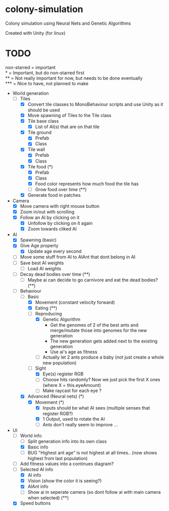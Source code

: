 # colony-simulation
Colony simulation using Neural Nets and Genetic Algorithms

Created with Unity (for linux)

# TODO

non-starred = important<br>
\*           = Important, but do non-starred first<br>
**          = Not really important for now, but needs to be done eventually<br>
***         = Nice to have, not planned to make

- World generation
    - [ ] Tiles
        - [x] Convert tile classes to MonoBehaviour scripts and use Unity as it should be used
        - [x] Move spawning of Tiles to the Tile class
        - [x] Tile base class
            - [x] List of AI(s) that are on that tile
        - [x] Tile ground
            - [x] Prefab
            - [x] Class
        - [x] Tile wall
            - [x] Prefab
            - [x] Class
        - [x] Tile food (*)
            - [x] Prefab
            - [x] Class
            - [x] Food color represents how much food the tile has
            - [ ] Grow food over time (**)
        - [x] Generate food in patches
- Camera
    - [x] Move camera with right mouse button
    - [x] Zoom in/out with scrolling
    - [x] Follow an AI by clicking on it
        - [x] Unfollow by clicking on it again
        - [x] Zoom towards cliked AI
- AI
    - [x] Spawning (basic) 
    - [x] Give Age property
        - [x] Update age every second
    - [ ] Move some stuff from AI to AIAnt that dont belong in AI
    - [ ] Save best AI weights
        - [ ] Load AI weights
    - [ ] Decay dead bodies over time (**)
        - [ ] Maybe ai can decide to go carnivore and eat the dead bodies? (**)
    - [ ] Behaviour
        - [ ] Basic
            - [x] Movement (constant velocity forward)
            - [x] Eating (**)
            - [ ] Reproducing
                - [x] Genetic Algorithm
                    - Get the genomes of 2 of the best ants and merge/mutate those into genomes for the new generation
                    - The new generation gets added next to the existing generation
                    - Use ai's age as fitness
                - [ ] Actually let 2 ants produce a baby (not just create a whole new population)
            - [ ] Sight
                - [x] Eye(s) register RGB
                - [ ] Choose hits randomly? Now we just pick the first X ones (where X = this.eyeAmount)
                - [ ] Make raycast for each eye ?
        - [x] Advanced (Neural nets) (*)
            - [x] Movement (*)
                - [x] Inputs should be what AI sees (multiple senses that register RGB?)
                - [x] 1 Output, used to rotate the AI
                - [ ] Ants don't really seem to improve ...
- UI
    - [ ] World info
        - [ ] Split generation info into its own class
        - [x] Basic info
        - [ ] BUG "Highest ant age" is not highest at all times.. (now shows highest from last population)
    - [ ] Add fitness values into a continues diagram?
    - [ ] Selected AI info
        - [x] AI info
        - [x] Vision (show the color it is seeing?)
        - [x] AIAnt info
        - [ ] Show ai in seperate camera (so dont follow ai with main camera when selected) (**)
    - [x] Speed buttons
